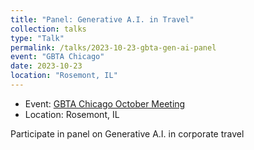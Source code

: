 ```yaml
---
title: "Panel: Generative A.I. in Travel"
collection: talks
type: "Talk"
permalink: /talks/2023-10-23-gbta-gen-ai-panel
event: "GBTA Chicago"
date: 2023-10-23
location: "Rosemont, IL"
---
```


- Event: [GBTA Chicago October Meeting](https://chicagobta.org/meetinginfo.php?id=154&ts=1694011520)
- Location: Rosemont, IL

Participate in panel on Generative A.I. in corporate travel 
